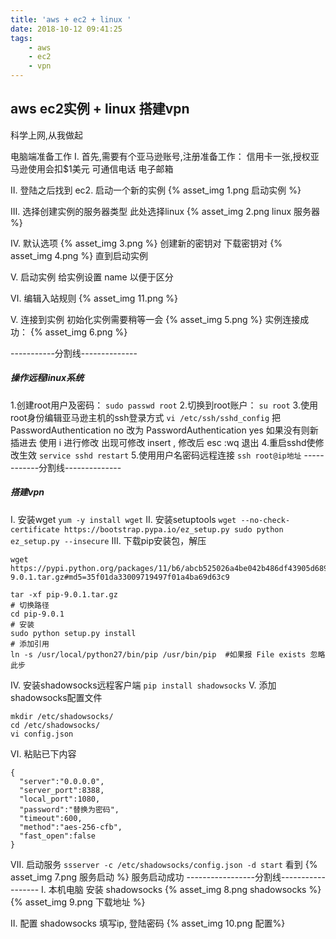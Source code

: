 ```yaml
---
title: 'aws + ec2 + linux '
date: 2018-10-12 09:41:25
tags: 
	- aws
	- ec2
	- vpn
---
```


## aws ec2实例 + linux 搭建vpn
科学上网,从我做起

电脑端准备工作
Ⅰ.
首先,需要有个亚马逊账号,注册准备工作：
信用卡一张,授权亚马逊使用会扣$1美元
可通信电话
电子邮箱
<!--more-->

Ⅱ.
登陆之后找到 ec2.
启动一个新的实例
{% asset_img 1.png 启动实例 %}

Ⅲ.
选择创建实例的服务器类型
此处选择linux
{% asset_img 2.png linux 服务器 %}

Ⅳ.
默认选项 
{% asset_img 3.png %}
创建新的密钥对
下载密钥对
{% asset_img 4.png %}
直到启动实例

Ⅴ.
启动实例
给实例设置 name 以便于区分


Ⅵ.
编辑入站规则
{% asset_img 11.png %}

Ⅴ.
连接到实例
初始化实例需要稍等一会 
{% asset_img 5.png %}
实例连接成功：
{% asset_img 6.png %}

-----------分割线--------------

##### 操作远程linux系统
1.创建root用户及密码：
``
sudo passwd root
`` 
2.切换到root账户：
``
su root
``
3.使用root身份编辑亚马逊主机的ssh登录方式
``
vi /etc/ssh/sshd_config
``
把 PasswordAuthentication no 改为 PasswordAuthentication yes
如果没有则新插进去
使用 i 进行修改
出现可修改 insert , 修改后 esc :wq 退出
4.重启sshd使修改生效
``
service sshd restart
``
5.使用用户名密码远程连接
``
ssh root@ip地址
``
------------分割线--------------
##### 搭建vpn
Ⅰ.
安装wget
``
yum -y install wget
``
Ⅱ.
安装setuptools
``
wget --no-check-certificate https://bootstrap.pypa.io/ez_setup.py
sudo python ez_setup.py --insecure
``
Ⅲ.
下载pip安装包，解压
```
wget https://pypi.python.org/packages/11/b6/abcb525026a4be042b486df43905d6893fb04f05aac21c32c638e939e447/pip-9.0.1.tar.gz#md5=35f01da33009719497f01a4ba69d63c9

tar -xf pip-9.0.1.tar.gz
# 切换路径
cd pip-9.0.1
# 安装
sudo python setup.py install
# 添加引用
ln -s /usr/local/python27/bin/pip /usr/bin/pip  #如果报 File exists 忽略此步
```
Ⅳ.
安装shadowsocks远程客户端
``
pip install shadowsocks
``
Ⅴ.
添加shadowsocks配置文件
```
mkdir /etc/shadowsocks/
cd /etc/shadowsocks/
vi config.json
```
Ⅵ.
粘贴已下内容
```
{    
  "server":"0.0.0.0",
  "server_port":8388,
  "local_port":1080,     
  "password":"替换为密码",
  "timeout":600,    
  "method":"aes-256-cfb",
  "fast_open":false
}
```
Ⅶ.
启动服务
``
ssserver -c /etc/shadowsocks/config.json -d start
``
看到
{% asset_img 7.png 服务启动 %}
服务启动成功
-----------------分割线------------------
Ⅰ.
本机电脑
安装 shadowsocks
{% asset_img 8.png shadowsocks %}
{% asset_img 9.png 下载地址 %}

Ⅱ.
配置 shadowsocks
填写ip, 登陆密码
{% asset_img 10.png 配置%}